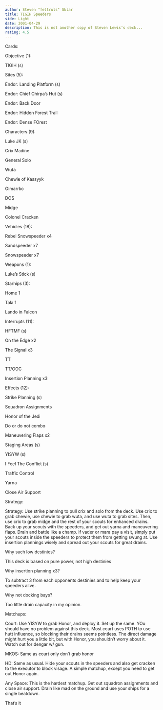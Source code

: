 ```yaml
---
author: Steven "fettruls" Sklar
title: TIGIH Speeders
side: Light
date: 2001-04-29
description: This is not another copy of Steven Lewis’s deck...
rating: 4.5
---
```

Cards: 

Objective (1): 
TIGIH (s) 

Sites (5): 
Endor: Landing Platform (s) 
Endor: Chief Chirpa’s Hut (s) 
Endor: Back Door 
Endor: Hidden Forest Trail 
Endor: Dense FOrest 

Characters (9): 
Luke JK (s) 
Crix Madine 
General Solo 
Wuta 
Chewie of Kassyyk 
Oimarrko 
DOS 
Midge 
Colonel Cracken 

Vehicles (18): 
Rebel Snowspeeder x4 
Sandspeeder x7 
Snowspeeder x7 

Weapons (1): 
Luke’s Stick (s) 

Starhips (3): 
Home 1 
Tala 1 
Lando in Falcon 

Interrupts (11): 
HFTMF (s) 
On the Edge x2 
The Signal x3 
TT 
TT/OOC 
Insertion Planning x3 

Effects (12): 
Strike Planning (s) 
Squadron Assignments 
Honor of the Jedi 
Do or do not combo 
Maneuvering Flaps x2 
Staging Areas (s) 
YISYW (s) 
I Feel The Conflict (s) 
Traffic Control 
Yarna 
Close Air Support 


Strategy: 

Strategy: Use strike planning to pull crix and solo from the deck. Use crix to grab chewie, use chewie to grab wuta, and use wuta to grab sites. Then, use crix to grab midge and the rest of your scouts for enhanced drains. Back up your scouts with the speeders, and get out yarna and maneuvering flaps. Drain and battle like a champ. If vader or mara pay a visit, simply put your scouts inside the speeders to protect them from getting swung at.  Use insertion plannings wisely and spread out your scouts for great drains.

Why such low destinies? 
This deck is based on pure power, not high destinies 

Why insertion planning x3? 
To subtract 3 from each opponents destinies and to help keep your speeders alive. 

Why not docking bays? 
Too little drain capacity in my opinion.

Matchups: 
Court: Use YISYW to grab Honor, and deploy it. Set up the same. YOu should have no problem against this deck. Most court uses POTH to use hutt influence, so blocking their drains seems pointless. The direct damage might hurt you a little bit, but with Honor, you shouldn’t worry about it. Watch out for dengar w/ gun. 

MKOS: Same as court only don’t grab honor 

HD: Same as usual. Hide your scouts in the speeders and also get cracken to the executor to block visage. A simple matchup, except you need to get out Honor again. 

Any Space: This is the hardest matchup. Get out squadron assignments and close air support. Drain like mad on the ground and use your ships for a single beatdown. 

That’s it
